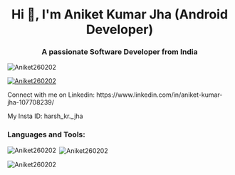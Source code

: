 <h1 align="center">Hi 👋, I'm Aniket Kumar Jha (Android Developer)</h1>
<h3 align="center">A passionate Software Developer from India</h3>

<p align="left"> <img src="https://komarev.com/ghpvc/?username=Aniket260202&label=Profile%20views&color=0e75b6&style=flat" alt="Aniket260202" /> </p>

<p align="left"> <a href="https://github.com/ryo-ma/github-profile-trophy"><img src="https://github-profile-trophy.vercel.app/?username=Aniket260202" alt="Aniket260202" /></a> </p>

<p align="left">Connect with me on Linkedin: https://www.linkedin.com/in/aniket-kumar-jha-107708239/ </p>
<p align="left">My Insta ID: harsh_kr._jha </p>
<p align="left">
</p>

<h3 align="left">Languages and Tools:</h3>

<p><img align="left" src="https://github-readme-stats.vercel.app/api/top-langs?username=Aniket260202&show_icons=true&locale=en&layout=compact" alt="Aniket260202" /></p>

<p>&nbsp;<img align="center" src="https://github-readme-stats.vercel.app/api?username=Aniket260202&show_icons=true&locale=en" alt="Aniket260202" /></p>

<p><img align="center" src="https://github-readme-streak-stats.herokuapp.com/?user=Aniket260202&" alt="Aniket260202" /></p>
